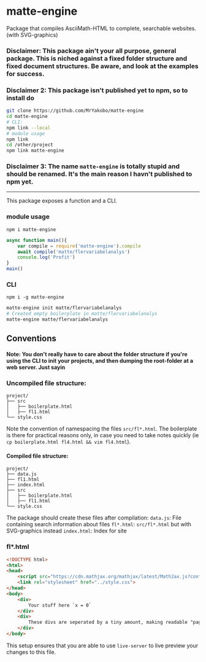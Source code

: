 # matte-engine

Package that compiles AsciiMath-HTML to complete, searchable websites. (with SVG-graphics)

### Disclaimer: This package ain't your all purpose, general package. This is niched against a fixed folder structure and fixed document structures. Be aware, and look at the examples for success.

### Disclaimer 2: This package isn't published yet to npm, so to install do
```bash
git clone https://github.com/MrYakobo/matte-engine
cd matte-engine
# CLI:
npm link --local
# module usage
npm link
cd /other/project
npm link matte-engine
```

### Disclaimer 3: The name `matte-engine` is totally stupid and should be renamed. It's the main reason I havn't published to npm yet.

---

This package exposes a function and a CLI.

### module usage
`npm i matte-engine`

```js
async function main(){
    var compile = require('matte-engine').compile
    await compile('matte/flervariabelanalys')
    console.log('Profit')
}
main()
```

### CLI
`npm i -g matte-engine`
```bash
matte-engine init matte/flervariabelanalys
# Created empty boilerplate in matte/flervariabelanalys
matte-engine matte/flervariabelanalys
```

## Conventions

#### Note: You don't really have to care about the folder structure if you're using the CLI to init your projects, and then dumping the root-folder at a web server. Just sayin

### Uncompiled file structure:
```
project/
├── src
│   ├── boilerplate.html
│   ├── fl1.html
└── style.css
```

Note the convention of namespacing the files `src/fl*.html`. The boilerplate is there for practical reasons only, in case you need to take notes quickly (ie `cp boilerplate.html fl4.html && vim fl4.html`).

#### Compiled file structure:
```
project/
├── data.js
├── fl1.html
├── index.html
├── src
│   ├── boilerplate.html
│   ├── fl1.html
└── style.css
```

The package should create these files after compilation:
    `data.js`: File containing search information about files
    `fl*.html`: `src/fl*.html` but with SVG-graphics instead
    `index.html`: Index for site

### fl*.html

```html
<!DOCTYPE html>
<html>
<head>
    <script src="https://cdn.mathjax.org/mathjax/latest/MathJax.js?config=AM_HTMLorMML"></script>
    <link rel="stylesheet" href="../style.css">
</head>
<body>
    <div>
        Your stuff here `x = 0`
    </div>
    <div>
        These divs are seperated by a tiny amount, making readable "pages"
    </div>
</body>
```

This setup ensures that you are able to use `live-server` to live preview your changes to this file.